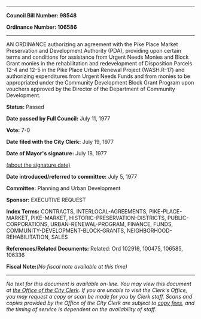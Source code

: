 

********

**Council Bill Number: 98548**
   
**Ordinance Number: 106586**
********

 AN ORDINANCE authorizing an agreement with the Pike Place Market Preservation and Development Authority (PDA), providing upon certain terms and conditions for assistance from Urgent Needs Monies and Block Grant monies in the rehabilitation and redevelopment of Disposition Parcels 12-4 and 12-5 in the Pike Place Urban Renewal Project (WASH.R-17) and authorizing expenditures from Urgent Needs Funds and from monies to be appropriated under the Community Development Block Grant Program upon vouchers approved by the Director of the Department of Community Development.

**Status:** Passed
   
**Date passed by Full Council:** July 11, 1977
   
**Vote:** 7-0
   
**Date filed with the City Clerk:** July 19, 1977
   
**Date of Mayor's signature:** July 18, 1977
   
[(about the signature date)](/~public/approvaldate.htm)
   
   
   
**Date introduced/referred to committee:** July 5, 1977
   
**Committee:** Planning and Urban Development
   
**Sponsor:** EXECUTIVE REQUEST
   
   
**Index Terms:** CONTRACTS, INTERLOCAL-AGREEMENTS, PIKE-PLACE-MARKET, PIKE-MARKET, HISTORIC-PRESERVATION-DISTRICTS, PUBLIC-CORPORATIONS, URBAN-RENEWAL-PROGRAM, FINANCE, FUNDS, COMMUNITY-DEVELOPMENT-BLOCK-GRANTS, NEIGHBORHOOD-REHABILITATION, SALES

**References/Related Documents:** Related: Ord 102916, 100475, 106585, 106336

**Fiscal Note:**_(No fiscal note available at this time)_
********

_No text for this document is available on-line. You may view this document at [the Office of the City Clerk](http://www.seattle.gov/leg/clerk/contactUs.htm). If you are unable to visit the Clerk's Office, you may request a copy or scan be made for you by Clerk staff. Scans and copies provided by the Office of the City Clerk are subject to [copy fees](http://clerk.seattle.gov/~public/clerkfees.htm), and the timing of service is dependent on the availability of staff._

